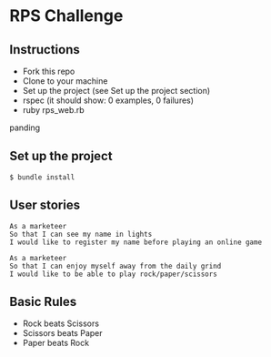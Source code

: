 # RPS Challenge

Instructions
-------
- Fork this repo
- Clone to your machine
- Set up the project (see Set up the project section)
- rspec (it should show: 0 examples, 0 failures)
- ruby rps_web.rb


panding

Set up the project
-------
```
$ bundle install

```


User stories
-------
```
As a marketeer
So that I can see my name in lights
I would like to register my name before playing an online game

As a marketeer
So that I can enjoy myself away from the daily grind
I would like to be able to play rock/paper/scissors
```

## Basic Rules

- Rock beats Scissors
- Scissors beats Paper
- Paper beats Rock
